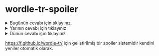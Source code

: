 # wordle-tr-spoiler

<details>
  <summary>Bugünün cevabı için tıklayınız.</summary>
  <br>
    <b> nazır </b>
</details>

<details>
  <summary>Yarının cevabı için tıklayınız</summary>
  <br>
   <b> arena </b>
</details>

<details>
  <summary>Dünün cevabı için tıklayınız </summary>
  <br>
  <b> tırak </b>
</details>

https://f.github.io/wordle-tr/ için geliştirilmiş bir spoiler sistemidir kendini yeniler otomatik olarak.

